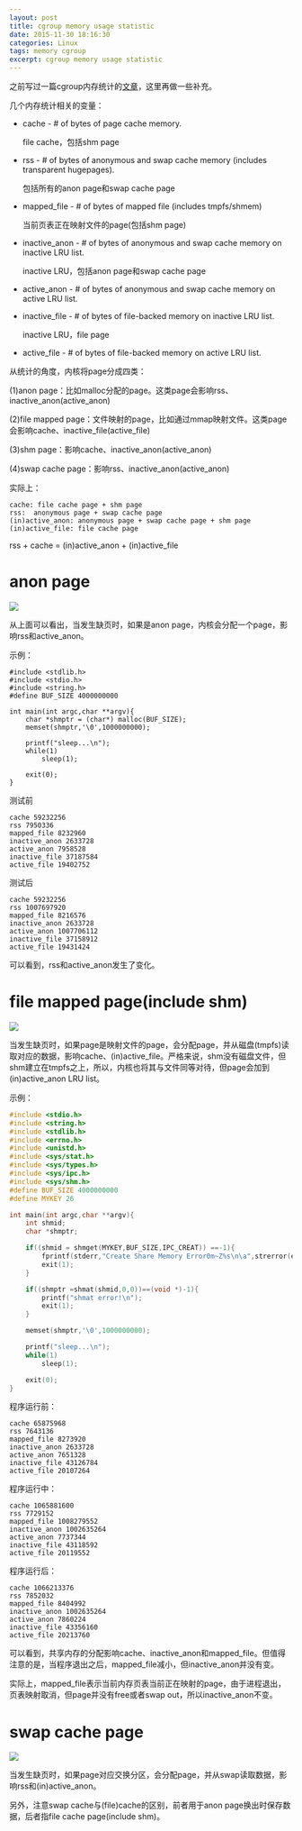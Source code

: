 ```yaml
---
layout: post
title: cgroup memory usage statistic
date: 2015-11-30 18:16:30
categories: Linux
tags: memory cgroup
excerpt: cgroup memory usage statistic
---
```


之前写过一篇cgroup内存统计的[文章](http://hustcat.github.io/memory-usage-in-process-and-cgroup/)，这里再做一些补充。

几个内存统计相关的变量：

* cache       - # of bytes of page cache memory.

	file cache，包括shm page

* rss     - # of bytes of anonymous and swap cache memory (includes transparent hugepages).

    包括所有的anon page和swap cache page

* mapped_file - # of bytes of mapped file (includes tmpfs/shmem)

	当前页表正在映射文件的page(包括shm page)

* inactive_anon   - # of bytes of anonymous and swap cache memory on inactive LRU list.

    inactive LRU，包括anon page和swap cache page

* active_anon - # of bytes of anonymous and swap cache memory on active LRU list.

* inactive_file   - # of bytes of file-backed memory on inactive LRU list.

    inactive LRU，file page

* active_file - # of bytes of file-backed memory on active LRU list.

从统计的角度，内核将page分成四类：

(1)anon page：比如malloc分配的page。这类page会影响rss、inactive_anon(active_anon)

(2)file mapped page：文件映射的page，比如通过mmap映射文件。这类page会影响cache、inactive_file(active_file)

(3)shm page：影响cache、inactive_anon(active_anon)

(4)swap cache page：影响rss、inactive_anon(active_anon)

实际上：

```
cache: file cache page + shm page
rss:  anonymous page + swap cache page
(in)active_anon: anonymous page + swap cache page + shm page
(in)active_file: file cache page
```

rss + cache = (in)active_anon + (in)active_file


# anon page

![](/assets/2015-11-30-cgroup-memory-statistic-again-1.jpg)

从上面可以看出，当发生缺页时，如果是anon page，内核会分配一个page，影响rss和active_anon。

示例：

```
#include <stdlib.h>
#include <stdio.h>
#include <string.h>
#define BUF_SIZE 4000000000   

int main(int argc,char **argv){
    char *shmptr = (char*) malloc(BUF_SIZE);
    memset(shmptr,'\0',1000000000);

    printf("sleep...\n");
    while(1)
        sleep(1);

    exit(0);
}
```

测试前

```
cache 59232256
rss 7950336
mapped_file 8232960
inactive_anon 2633728
active_anon 7958528
inactive_file 37187584
active_file 19402752
```

测试后

```
cache 59232256
rss 1007697920
mapped_file 8216576
inactive_anon 2633728
active_anon 1007706112
inactive_file 37158912
active_file 19431424
```
可以看到，rss和active_anon发生了变化。

# file mapped page(include shm)

![](/assets/2015-11-30-cgroup-memory-statistic-again-2.jpg)

当发生缺页时，如果page是映射文件的page，会分配page，并从磁盘(tmpfs)读取对应的数据，影响cache、(in)active_file。严格来说，shm没有磁盘文件，但shm建立在tmpfs之上，所以，内核也将其与文件同等对待，但page会加到(in)active_anon LRU list。

示例：

```c
#include <stdio.h>
#include <string.h>
#include <stdlib.h>
#include <errno.h>
#include <unistd.h>
#include <sys/stat.h>
#include <sys/types.h>
#include <sys/ipc.h>
#include <sys/shm.h>
#define BUF_SIZE 4000000000   
#define MYKEY 26 

int main(int argc,char **argv){
    int shmid;
    char *shmptr;

    if((shmid = shmget(MYKEY,BUF_SIZE,IPC_CREAT)) ==-1){
        fprintf(stderr,"Create Share Memory Error0m~Z%s\n\a",strerror(errno));
        exit(1);
    }

    if((shmptr =shmat(shmid,0,0))==(void *)-1){
        printf("shmat error!\n");
        exit(1);
    }

    memset(shmptr,'\0',1000000000);

    printf("sleep...\n");
    while(1)
        sleep(1);

    exit(0);
}
```

程序运行前：

```
cache 65875968
rss 7643136
mapped_file 8273920
inactive_anon 2633728
active_anon 7651328
inactive_file 43126784
active_file 20107264
```

程序运行中：

```
cache 1065881600
rss 7729152
mapped_file 1008279552
inactive_anon 1002635264
active_anon 7737344
inactive_file 43118592
active_file 20119552
```

程序运行后：

```
cache 1066213376
rss 7852032
mapped_file 8404992
inactive_anon 1002635264
active_anon 7860224
inactive_file 43356160
active_file 20213760
```

可以看到，共享内存的分配影响cache、inactive_anon和mapped_file。但值得注意的是，当程序退出之后，mapped_file减小，但inactive_anon并没有变。

实际上，mapped_file表示当前内存页表当前正在映射的page，由于进程退出，页表映射取消，但page并没有free或者swap out，所以inactive_anon不变。

# swap cache page

![](/assets/2015-11-30-cgroup-memory-statistic-again-3.jpg)

当发生缺页时，如果page对应交换分区，会分配page，并从swap读取数据，影响rss和(in)active_anon。

另外，注意swap cache与(file)cache的区别，前者用于anon page换出时保存数据，后者指file cache page(include shm)。

